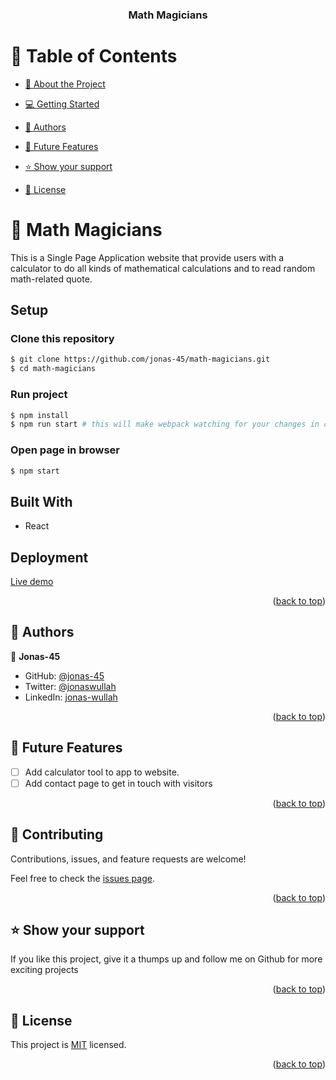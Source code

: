 <a name="readme-top"></a>


<div align="center">

  <h3><b>Math Magicians</b></h3>

</div>

<!-- TABLE OF CONTENTS -->

# 📗 Table of Contents

- [📖 About the Project](#about-project)
- [💻 Getting Started](#getting-started)
- [👥 Authors](#authors)
- [🔭 Future Features](#future-features)
- [⭐️ Show your support](#support)

- [📝 License](#license)

<!-- PROJECT DESCRIPTION -->

# 📖 Math Magicians <a name="about-project"></a>

This is a Single Page Application website that provide users with a calculator to do all kinds of mathematical calculations and to read random math-related quote.

## Setup

### Clone this repository

```bash
$ git clone https://github.com/jonas-45/math-magicians.git
$ cd math-magicians
```
### Run project

```bash
$ npm install
$ npm run start # this will make webpack watching for your changes in code
```

### Open page in browser
```bash
$ npm start
```

## Built With

- React

## Deployment 

<a href="https://jonas-45.github.io/math-magicians/build/">Live demo </a>


<p align="right">(<a href="#readme-top">back to top</a>)</p>

<!-- AUTHORS -->

## 👥 Authors <a name="authors"></a>

👤 **Jonas-45**

- GitHub: [@jonas-45](https://github.com/jonas-45)
- Twitter: [@jonaswullah](https://twitter.com/jonaswullah)
- LinkedIn: [jonas-wullah](https://linkedin.com/in/jonas-wullah)

<p align="right">(<a href="#readme-top">back to top</a>)</p>

<!-- FUTURE FEATURES -->

## 🔭 Future Features <a name="future-features"></a>

- [ ] Add calculator tool to app to website.
- [ ] Add contact page to get in touch with visitors

<p align="right">(<a href="#readme-top">back to top</a>)</p>

<!-- CONTRIBUTING -->

## 🤝 Contributing <a name="contributing"></a>

Contributions, issues, and feature requests are welcome!

Feel free to check the [issues page](https://github.com/jonas-45/math-magicians/issues).

<p align="right">(<a href="#readme-top">back to top</a>)</p>

<!-- SUPPORT -->

## ⭐️ Show your support <a name="support"></a>

If you like this project, give it a thumps up and follow me on Github for more exciting projects

<p align="right">(<a href="#readme-top">back to top</a>)</p>

<!-- LICENSE -->

## 📝 License <a name="license"></a>

This project is [MIT](./LICENSE) licensed.

<p align="right">(<a href="#readme-top">back to top</a>)</p>

